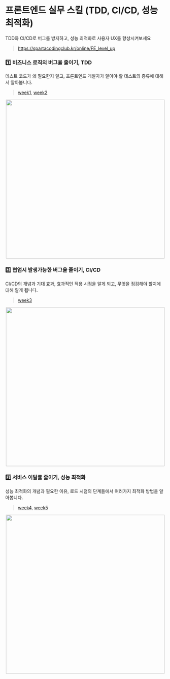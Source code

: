 # 프론트엔드 실무 스킬 (TDD, CI/CD, 성능 최적화)
TDD와 CI/CD로 버그를 방지하고, 성능 최적화로 사용자 UX를 향상시켜보세요
> https://spartacodingclub.kr/online/FE_level_up


### 1️⃣ 비즈니스 로직의 버그율 줄이기, TDD
테스트 코드가 왜 필요한지 알고, 프론트엔드 개발자가 알아야 할 테스트의 종류에 대해서 알아봅니다.
> [week1](./week-1/), [week2](./week-2/)

<center><img src="https://static.spartacodingclub.kr/backoffice/master-template/o39wbnvncbr_Frame%201000006414.png" width="500" /></center>


### 2️⃣ 협업시 발생가능한 버그율 줄이기, CI/CD
CI/CD의 개념과 기대 효과, 효과적인 적용 시점을 알게 되고, 무엇을 점검해야 할지에 대해 알게 됩니다.
> [week3](./week-3/)

<center><img src="https://static.spartacodingclub.kr/backoffice/master-template/kqy23lq4m1o_Frame%201000006416.png" width="500" /></center>


### 3️⃣ 서비스 이탈률 줄이기, 성능 최적화
성능 최적화의 개념과 필요한 이유, 로드 시점의 단계들에서 여러가지 최적화 방법을 알아봅니다.
> [week4](./week-4/), [week5](./week-5/)

<center><img src="https://static.spartacodingclub.kr/backoffice/master-template/yhsafpzx13e_Frame%201000006415.png" width="500" /></center>
